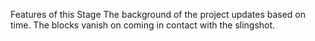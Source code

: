 Features of this Stage 
The background of the project updates based on time.
The blocks vanish on coming in contact with the slingshot.

